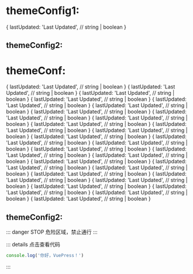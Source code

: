 # themeConfig1:
  {
    lastUpdated: 'Last Updated', // string | boolean
  }
## themeConfig2:

# themeConf:
  {
    lastUpdated: 'Last Updated', // string | boolean
  }
    {
    lastUpdated: 'Last Updated', // string | boolean
  }
    {
    lastUpdated: 'Last Updated', // string | boolean
  }
    {
    lastUpdated: 'Last Updated', // string | boolean
  }
    {
    lastUpdated: 'Last Updated', // string | boolean
  }
    {
    lastUpdated: 'Last Updated', // string | boolean
  }
    {
    lastUpdated: 'Last Updated', // string | boolean
  }  {
    lastUpdated: 'Last Updated', // string | boolean
  }
    {
    lastUpdated: 'Last Updated', // string | boolean
  }
    {
    lastUpdated: 'Last Updated', // string | boolean
  }
    {
    lastUpdated: 'Last Updated', // string | boolean
  }
    {
    lastUpdated: 'Last Updated', // string | boolean
  }
    {
    lastUpdated: 'Last Updated', // string | boolean
  }
    {
    lastUpdated: 'Last Updated', // string | boolean
  }  {
    lastUpdated: 'Last Updated', // string | boolean
  }
    {
    lastUpdated: 'Last Updated', // string | boolean
  }
    {
    lastUpdated: 'Last Updated', // string | boolean
  }
    {
    lastUpdated: 'Last Updated', // string | boolean
  }
    {
    lastUpdated: 'Last Updated', // string | boolean
  }
    {
    lastUpdated: 'Last Updated', // string | boolean
  }
    {
    lastUpdated: 'Last Updated', // string | boolean
  }  {
    lastUpdated: 'Last Updated', // string | boolean
  }
    {
    lastUpdated: 'Last Updated', // string | boolean
  }
    {
    lastUpdated: 'Last Updated', // string | boolean
  }
    {
    lastUpdated: 'Last Updated', // string | boolean
  }
    {
    lastUpdated: 'Last Updated', // string | boolean
  }
    {
    lastUpdated: 'Last Updated', // string | boolean
  }
    {
    lastUpdated: 'Last Updated', // string | boolean
  }
## themeConfig2:
::: danger STOP
危险区域，禁止通行
:::

::: details 点击查看代码
```js
console.log('你好，VuePress！')
```
:::